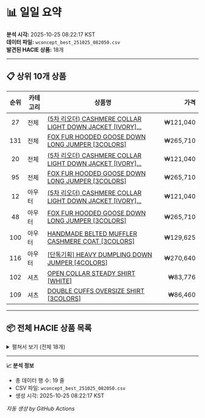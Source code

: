 # 📊 일일 요약

**분석 시각:** 2025-10-25 08:22:17 KST  
**데이터 파일:** `wconcept_best_251025_082050.csv`  
**발견된 HACIE 상품:** 18개

---

## 📋 상위 10개 상품

| 순위 | 카테고리 | 상품명 | 가격 |
|:----:|---------|--------|-----:|
| 27 | 전체 | [(5차 리오더) CASHMERE COLLAR LIGHT DOWN JACKET [IVORY]...](https://m.wconcept.co.kr/Product/303596201) | ₩121,040 |
| 131 | 전체 | [FOX FUR HOODED GOOSE DOWN LONG JUMPER [3COLORS]](https://m.wconcept.co.kr/Product/301497840) | ₩265,710 |
| 20 | 전체 | [(5차 리오더) CASHMERE COLLAR LIGHT DOWN JACKET [IVORY]...](https://m.wconcept.co.kr/Product/303596201) | ₩121,040 |
| 95 | 전체 | [FOX FUR HOODED GOOSE DOWN LONG JUMPER [3COLORS]](https://m.wconcept.co.kr/Product/301497840) | ₩265,710 |
| 12 | 아우터 | [(5차 리오더) CASHMERE COLLAR LIGHT DOWN JACKET [IVORY]...](https://m.wconcept.co.kr/Product/303596201) | ₩121,040 |
| 48 | 아우터 | [FOX FUR HOODED GOOSE DOWN LONG JUMPER [3COLORS]](https://m.wconcept.co.kr/Product/301497840) | ₩265,710 |
| 100 | 아우터 | [HANDMADE BELTED MUFFLER CASHMERE COAT [3COLORS]](https://m.wconcept.co.kr/Product/303596340) | ₩129,625 |
| 116 | 아우터 | [[단독기획] HEAVY DUMPLING DOWN JUMPER [4COLORS]](https://m.wconcept.co.kr/Product/306157278) | ₩270,640 |
| 102 | 셔츠 | [OPEN COLLAR STEADY SHIRT [WHITE]](https://m.wconcept.co.kr/Product/306668485) | ₩83,776 |
| 109 | 셔츠 | [DOUBLE CUFFS OVERSIZE SHIRT [3COLORS]](https://m.wconcept.co.kr/Product/305707852) | ₩86,460 |

---

## 📦 전체 HACIE 상품 목록

<details>
<summary>펼쳐서 보기 (전체 18개)</summary>

| 순위 | 카테고리 | 상품명 | 가격 |
|:----:|---------|--------|-----:|
| 27 | 전체 | [(5차 리오더) CASHMERE COLLAR LIGHT DOWN JACKET [IVORY][BLACK]](https://m.wconcept.co.kr/Product/303596201) | ₩121,040 |
| 131 | 전체 | [FOX FUR HOODED GOOSE DOWN LONG JUMPER [3COLORS]](https://m.wconcept.co.kr/Product/301497840) | ₩265,710 |
| 20 | 전체 | [(5차 리오더) CASHMERE COLLAR LIGHT DOWN JACKET [IVORY][BLACK]](https://m.wconcept.co.kr/Product/303596201) | ₩121,040 |
| 95 | 전체 | [FOX FUR HOODED GOOSE DOWN LONG JUMPER [3COLORS]](https://m.wconcept.co.kr/Product/301497840) | ₩265,710 |
| 12 | 아우터 | [(5차 리오더) CASHMERE COLLAR LIGHT DOWN JACKET [IVORY][BLACK]](https://m.wconcept.co.kr/Product/303596201) | ₩121,040 |
| 48 | 아우터 | [FOX FUR HOODED GOOSE DOWN LONG JUMPER [3COLORS]](https://m.wconcept.co.kr/Product/301497840) | ₩265,710 |
| 100 | 아우터 | [HANDMADE BELTED MUFFLER CASHMERE COAT [3COLORS]](https://m.wconcept.co.kr/Product/303596340) | ₩129,625 |
| 116 | 아우터 | [[단독기획] HEAVY DUMPLING DOWN JUMPER [4COLORS]](https://m.wconcept.co.kr/Product/306157278) | ₩270,640 |
| 102 | 셔츠 | [OPEN COLLAR STEADY SHIRT [WHITE]](https://m.wconcept.co.kr/Product/306668485) | ₩83,776 |
| 109 | 셔츠 | [DOUBLE CUFFS OVERSIZE SHIRT [3COLORS]](https://m.wconcept.co.kr/Product/305707852) | ₩86,460 |
| 112 | 셔츠 | [[여름 PICK] (3차 리오더) BLUE STRIPE COTTON SHIRT [BLUE]](https://m.wconcept.co.kr/Product/306668472) | ₩83,776 |
| 173 | 셔츠 | [TULIP WIRE HEM LINE SHIRT [WHITE][BUTTER YELLOW]](https://m.wconcept.co.kr/Product/306918734) | ₩90,816 |
| 178 | 셔츠 | [SHEER SATIN BLOUSE [BUTTER YELLOW][BLACK]](https://m.wconcept.co.kr/Product/306918732) | ₩83,776 |
| 169 | 스커트 | [(11차 리오더) VINTAGE SILK LIKE CODUROY LONG SKIRT [BROWN][BLACK...](https://m.wconcept.co.kr/Product/306105637) | ₩83,072 |
| 182 | 데님 | [[채랑PICK] WASHED WIDE DENIM PANTS [MIDDLE BLUE]](https://m.wconcept.co.kr/Product/306668737) | ₩69,300 |
| 99 | 숄더백 | [CRESCENT MOON BAG [5COLORS]](https://m.wconcept.co.kr/Product/303596708) | ₩52,976 |
| 134 | 숄더백 | [[채랑 PICK] VINTAGE VELVET TWIST STRAP MINI BAG [DARK BROWN]](https://m.wconcept.co.kr/Product/307456275) | ₩82,500 |
| 112 | 백액세서리 | [GLOSSY CRESCENT SMALL MOON KEY-RING [5COLORS]](https://m.wconcept.co.kr/Product/306105587) | ₩16,896 |

</details>

---

**📈 분석 정보**
- 총 데이터 행 수: 19 줄
- CSV 파일: `wconcept_best_251025_082050.csv`
- 생성 시각: 2025-10-25 08:22:17 KST

*자동 생성 by GitHub Actions*
